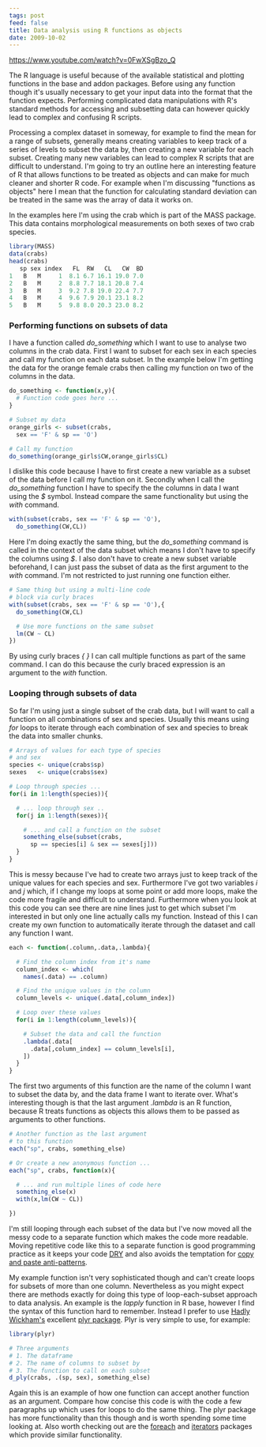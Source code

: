 ```yaml
---
tags: post
feed: false
title: Data analysis using R functions as objects
date: 2009-10-02
---
```


https://www.youtube.com/watch?v=0FwXSgBzo_Q

The R language is useful because of the available statistical and plotting functions in the base and addon packages. Before using any function though it's usually necessary to get your input data into the format that the function expects. Performing complicated data manipulations with R's standard methods for accessing and subsetting data can however quickly lead to complex and confusing R scripts.

Processing a complex dataset in someway, for example to find the mean for a range of subsets, generally means creating variables to keep track of a series of levels to subset the data by, then creating a new variable for each subset. Creating many new variables can lead to complex R scripts that are difficult to understand. I'm going to try an outline here an interesting feature of R that allows functions to be treated as objects and can make for much cleaner and shorter R code. For example when I'm discussing "functions as objects" here I mean that the function for calculating standard deviation can be treated in the same was the array of data it works on.

In the examples here I'm using the crab which is part of the MASS package. This data contains morphological measurements on both sexes of two crab species.

```r
library(MASS)
data(crabs)
head(crabs)
   sp sex index   FL  RW   CL   CW  BD
1   B   M     1  8.1 6.7 16.1 19.0 7.0
2   B   M     2  8.8 7.7 18.1 20.8 7.4
3   B   M     3  9.2 7.8 19.0 22.4 7.7
4   B   M     4  9.6 7.9 20.1 23.1 8.2
5   B   M     5  9.8 8.0 20.3 23.0 8.2
```

### Performing functions on subsets of data

I have a function called _do_something_ which I want to use to analyse two columns in the crab data. First I want to subset for each sex in each species and call my function on each data subset. In the example below I'm getting the data for the orange female crabs then calling my function on two of the columns in the data.

```r
do_something <- function(x,y){
  # Function code goes here ...
}

# Subset my data
orange_girls <- subset(crabs,
  sex == 'F' & sp == 'O')

# Call my function
do_something(orange_girls$CW,orange_girls$CL)
```

I dislike this code because I have to first create a new variable as a subset of the data before I call my function on it. Secondly when I call the _do_something_ function I have to specify the the columns in data I want using the _$_ symbol. Instead compare the same functionality but using the _with_ command.

```r
with(subset(crabs, sex == 'F' & sp == 'O'),
  do_something(CW,CL))
```

Here I'm doing exactly the same thing, but the _do_something_ command is called in the context of the data subset which means I don't have to specify the columns using _$_. I also don't have to create a new subset variable beforehand, I can just pass the subset of data as the first argument to the _with_ command. I'm not restricted to just running one function either.

```r
# Same thing but using a multi-line code
# block via curly braces
with(subset(crabs, sex == 'F' & sp == 'O'),{
  do_something(CW,CL)

  # Use more functions on the same subset
  lm(CW ~ CL)
})
```

By using curly braces _{ }_ I can call multiple functions as part of the same command. I can do this because the curly braced expression is an argument to the _with_ function.

### Looping through subsets of data

So far I'm using just a single subset of the crab data, but I will want to call a function on all combinations of sex and species. Usually this means using _for_ loops to iterate through each combination of sex and species to break the data into smaller chunks.

```r
# Arrays of values for each type of species
# and sex
species <- unique(crabs$sp)
sexes   <- unique(crabs$sex)

# Loop through species ...
for(i in 1:length(species)){

  # ... loop through sex ..
  for(j in 1:length(sexes)){

    # ... and call a function on the subset
    something_else(subset(crabs,
      sp == species[i] & sex == sexes[j]))
  }
}
```

This is messy because I've had to create two arrays just to keep track of the unique values for each species and sex. Furthermore I've got two variables _i_ and _j_ which, if I change my loops at some point or add more loops, make the code more fragile and difficult to understand. Furthermore when you look at this code you can see there are nine lines just to get which subset I'm interested in but only one line actually calls my function. Instead of this I can create my own function to automatically iterate through the dataset and call any function I want.

```r
each <- function(.column,.data,.lambda){

  # Find the column index from it's name
  column_index <- which(
    names(.data) == .column)

  # Find the unique values in the column
  column_levels <- unique(.data[,column_index])

  # Loop over these values
  for(i in 1:length(column_levels)){

    # Subset the data and call the function
    .lambda(.data[
      .data[,column_index] == column_levels[i],
    ])
  }
}
```

The first two arguments of this function are the name of the column I want to subset the data by, and the data frame I want to iterate over. What's interesting though is that the last argument _.lambda_ is an R function, because R treats functions as objects this allows them to be passed as arguments to other functions.

```r
# Another function as the last argument
# to this function
each("sp", crabs, something_else)

# Or create a new anonymous function ...
each("sp", crabs, function(x){

  # ... and run multiple lines of code here
  something_else(x)
  with(x,lm(CW ~ CL))

})
```

I'm still looping through each subset of the data but I've now moved all the messy code to a separate function which makes the code more readable. Moving repetitive code like this to a separate function is good programming practice as it keeps your code [DRY][dry] and also avoids the temptation for [copy and paste anti-patterns][cap].

My example function isn't very sophisticated though and can't create loops for subsets of more than one column. Nevertheless as you might expect there are methods exactly for doing this type of loop-each-subset approach to data analysis. An example is the _lapply_ function in R base, however I find the syntax of this function hard to remember. Instead I prefer to use [Hadly Wickham's][hadly] excellent [plyr package][plyr]. Plyr is very simple to use, for example:

```r
library(plyr)

# Three arguments
# 1. The dataframe
# 2. The name of columns to subset by
# 3. The function to call on each subset
d_ply(crabs, .(sp, sex), something_else)
```

Again this is an example of how one function can accept another function as an argument. Compare how concise this code is with the code a few paragraphs up which uses for loops to do the same thing. The plyr package has more functionality than this though and is worth spending some time looking at. Also worth checking out are the [foreach][foreach] and [iterators][iter] packages which provide similar functionality.

[dry]: https://en.wikipedia.org/wiki/Don%27t_repeat_yourself
[cap]: http://en.wikipedia.org/wiki/Copy_and_paste_programming
[hadly]: http://had.co.nz/
[plyr]: http://plyr.had.co.nz/
[foreach]: http://cran.r-project.org/web/packages/foreach/index.html
[iter]: http://cran.r-project.org/web/packages/iterators/index.html
